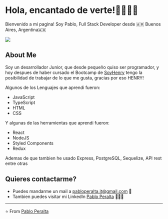 # Hola, encantado de verte!👋👨🏻‍💻

Bienvenido a mi pagina! Soy Pablo, Full Stack Developer desde 🇦🇷 Buenos Aires, Argentina🇦🇷

<img src='https://i.imgur.com/77ghjF2.png' />

## About Me

<p>Soy un desarrollador Junior, que desde pequeño quiso ser programador, y hoy despues de haber cursado el Bootcamp de <a href="soyhenry.com">SoyHenry</a> tengo la posibilidad de trabajar de lo que me gusta, gracias por eso HENRY!</p>

<p>Algunos de los Lenguajes que aprendi fueron:</p>
<ul>
  <li>JavaScript</li>
  <li>TypeScript</li>
  <li>HTML</li>
  <li>CSS</li>
</ul>

<p>Y algunas de las herramientas que aprendi fueron:</p>
<ul>
  <li>React</li>
  <li>NodeJS</li>
  <li>Styled Components</li>
  <li>Redux</li>
</ul>

<p>Ademas de que tambien he usado Express, PostgreSQL, Sequelize, API rest entre otras</p>


## Quieres contactarme?
- Puedes mandarme un mail a <a href="mailto:pabloperalta.it@gmail.com">pabloperalta.it@gmail.com</a> 📩
- Tambien puedes visitar mi LinkedIn <a href="https://www.linkedin.com/in/pablo-peralta-it/">Pablo Peralta</a> 🙋🏻‍♂️


---
⭐️ From [Pablo Peralta](https://github.com/PaulPeralta)
